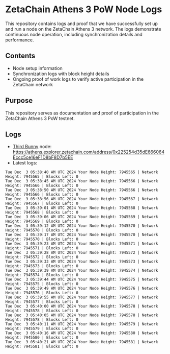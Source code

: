 # ZetaChain Athens 3 PoW Node Logs
This repository contains logs and proof that we have successfully set up and run a node on the ZetaChain Athens 3 network. The logs demonstrate continuous node operation, including synchronization details and performance.

## Contents
- Node setup information
- Synchronization logs with block height details
- Ongoing proof of work logs to verify active participation in the ZetaChain network

## Purpose
This repository serves as documentation and proof of participation in the ZetaChain Athens 3 PoW testnet.

## Logs

- [Third Bunny](https://thirdbunny.xyz/) node: https://athens.explorer.zetachain.com/address/0x225254d35dE666064Eccc5ce16eF1D8bF8D7b5EE
- Latest logs:
```
Tue Dec  3 05:38:40 AM UTC 2024 Your Node Height: 7945565 | Network Height: 7945565 | Blocks Left: 0
Tue Dec  3 05:38:45 AM UTC 2024 Your Node Height: 7945566 | Network Height: 7945566 | Blocks Left: 0
Tue Dec  3 05:38:50 AM UTC 2024 Your Node Height: 7945566 | Network Height: 7945566 | Blocks Left: 0
Tue Dec  3 05:38:56 AM UTC 2024 Your Node Height: 7945567 | Network Height: 7945567 | Blocks Left: 0
Tue Dec  3 05:39:01 AM UTC 2024 Your Node Height: 7945568 | Network Height: 7945568 | Blocks Left: 0
Tue Dec  3 05:39:06 AM UTC 2024 Your Node Height: 7945569 | Network Height: 7945569 | Blocks Left: 0
Tue Dec  3 05:39:12 AM UTC 2024 Your Node Height: 7945570 | Network Height: 7945570 | Blocks Left: 0
Tue Dec  3 05:39:17 AM UTC 2024 Your Node Height: 7945570 | Network Height: 7945570 | Blocks Left: 0
Tue Dec  3 05:39:23 AM UTC 2024 Your Node Height: 7945571 | Network Height: 7945571 | Blocks Left: 0
Tue Dec  3 05:39:28 AM UTC 2024 Your Node Height: 7945572 | Network Height: 7945572 | Blocks Left: 0
Tue Dec  3 05:39:33 AM UTC 2024 Your Node Height: 7945573 | Network Height: 7945573 | Blocks Left: 0
Tue Dec  3 05:39:39 AM UTC 2024 Your Node Height: 7945574 | Network Height: 7945574 | Blocks Left: 0
Tue Dec  3 05:39:44 AM UTC 2024 Your Node Height: 7945575 | Network Height: 7945575 | Blocks Left: 0
Tue Dec  3 05:39:49 AM UTC 2024 Your Node Height: 7945576 | Network Height: 7945576 | Blocks Left: 0
Tue Dec  3 05:39:55 AM UTC 2024 Your Node Height: 7945577 | Network Height: 7945577 | Blocks Left: 0
Tue Dec  3 05:40:00 AM UTC 2024 Your Node Height: 7945578 | Network Height: 7945578 | Blocks Left: 0
Tue Dec  3 05:40:05 AM UTC 2024 Your Node Height: 7945578 | Network Height: 7945578 | Blocks Left: 0
Tue Dec  3 05:40:11 AM UTC 2024 Your Node Height: 7945579 | Network Height: 7945579 | Blocks Left: 0
Tue Dec  3 05:40:16 AM UTC 2024 Your Node Height: 7945580 | Network Height: 7945580 | Blocks Left: 0
Tue Dec  3 05:40:21 AM UTC 2024 Your Node Height: 7945581 | Network Height: 7945581 | Blocks Left: 0
```
